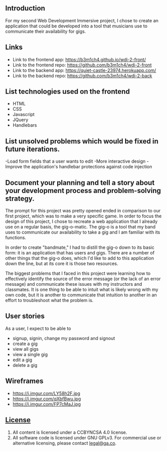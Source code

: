 ## Introduction
For my second Web Development Immersive project, I chose to create an application
that could be developed into a tool that musicians use to communicate their
availability for gigs.

## Links
- Link to the frontend app: https://b3m1ch4.github.io/wdi-2-front/
- Link to the frontend repo: https://github.com/b3m1ch4/wdi-2-front
- Link to the backend app: https://quiet-castle-23974.herokuapp.com/
- Link to the backend repo: https://github.com/b3m1ch4/wdi-2-back

## List technologies used on the frontend
- HTML
- CSS
- Javascript
- JQuery
- Handlebars

## List unsolved problems which would be fixed in future iterations.
-Load form fields that a user wants to edit
-More interactive design
-Improve the application's handlebar protections against code injection

## Document your planning and tell a story about your development process and problem-solving strategy.
The prompt for this project was pretty opened ended in comparison to our first
project, which was to make a very specific game. In order to focus the design of
this project, I chose to recreate a web application that I already use on a regular
basis, the gig-o-matic. The gig-o is a tool that my band uses to communicate our
availability to take a gig and I am familiar with its functions.

In order to create "bandmate," I had to distill the gig-o down to its basic form:
it is an application that has users and gigs. There are a number of other things
that the gig-o does, which I'd like to add to this application down the line, but
at its core it is those two resources.

The biggest problems that I faced in this project were learning how to effectively
identify the source of the error message (or the lack of an error message) and
communicate these issues with my instructors and classmates. It is one thing to be
able to intuit what is likely wrong with my own code, but it is another to communicate
that intuition to another in an effort to troubleshoot what the problem is.

## User stories
As a user, I expect to be able to
- signup, signin, change my password and signout
- create a gig
- view all gigs
- view a single gig
- edit a gig
- delete a gig

## Wireframes
- https://i.imgur.com/LY58h2F.jpg
- https://i.imgur.com/qXbfBwu.jpg
- https://i.imgur.com/FP7cMaJ.jpg

## [License](LICENSE)

1. All content is licensed under a CC­BY­NC­SA 4.0 license.
1. All software code is licensed under GNU GPLv3. For commercial use or
    alternative licensing, please contact legal@ga.co.

